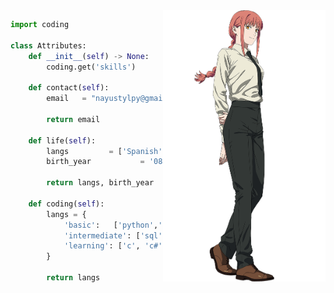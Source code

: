 <img src="https://github.com/Nayustyle/Nayustyle/blob/main/makima.png" width="260" img align="right" />

<!-- GO CODE -->
```python
import coding

class Attributes:
	def __init__(self) -> None:
		coding.get('skills')
		
	def contact(self):
	    email   = "nayustylpy@gmail.com"
	    
	    return email

	def life(self):
		langs         = ['Spanish', 'English']
		birth_year           = '08/20/23'

		return langs, birth_year
		
	def coding(self):
		langs = {
			'basic':   ['python','java'],
			'intermediate': ['sql','javascript', 'html', 'css'],
			'learning': ['c', 'c#','c++']
		}
		
		return langs
```
